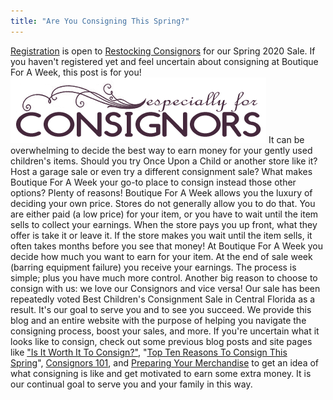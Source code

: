 ```yaml
---
title: "Are You Consigning This Spring?"
---
```


[Registration](/register/) is open to [Restocking Consignors](/restocking-consignors) for our Spring 2020 Sale. If you haven't registered yet and feel uncertain about consigning at Boutique For A Week, this post is for you! ![](/img/blog/especiallyForConsignors.png) It can be overwhelming to decide the best way to earn money for your gently used children's items. Should you try Once Upon a Child or another store like it? Host a garage sale or even try a different consignment sale? What makes Boutique For A Week your go-to place to consign instead those other options? Plenty of reasons! Boutique For A Week allows you the luxury of deciding your own price. Stores do not generally allow you to do that. You are either paid (a low price) for your item, or you have to wait until the item sells to collect your earnings. When the store pays you up front, what they offer is take it or leave it. If the store makes you wait until the item sells, it often takes months before you see that money! At Boutique For A Week you decide how much you want to earn for your item. At the end of sale week (barring equipment failure) you receive your earnings. The process is simple; plus you have much more control. Another big reason to choose to consign with us: we love our Consignors and vice versa! Our sale has been repeatedly voted Best Children's Consignment Sale in Central Florida as a result. It's our goal to serve you and to see you succeed. We provide this blog and an entire website with the purpose of helping you navigate the consigning process, boost your sales, and more. If you're uncertain what it looks like to consign, check out some previous blog posts and site pages like ["Is It Worth It To Consign?"](/mom-to-mom-is-it-worth-it-to-consign-3/), "[Top Ten Reasons To Consign This Spring](/ten-reasons-to-consign-this-spring-2/)", [Consignors 101](/consignors/), and [Preparing Your Merchandise](/consignors/preparing-merchandise/) to get an idea of what consigning is like and get motivated to earn some extra money. It is our continual goal to serve you and your family in this way.
